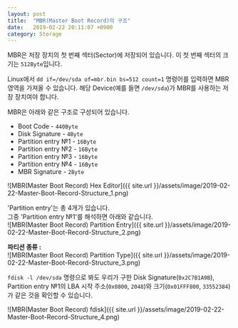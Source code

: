 ```yaml
---
layout: post
title:  "MBR(Master Boot Record)의 구조"
date:   2019-02-22 20:11:07 +0900
category: Storage
---
```


MBR은 저장 장치의 첫 번째 섹터(Sector)에 저장되어 있습니다. 이 첫 번째 섹터의 크기는 `512Byte`입니다.

Linux에서 `dd if=/dev/sda of=mbr.bin bs=512 count=1` 명령어를 입력하면 MBR 영역을 가져올 수 있습니다. 해당 Device(예를 들면 `/dev/sda`)가 MBR를 사용하는 저장 장치여야 합니다.

MBR은 아래와 같은 구조로 구성되어 있습니다.

- Boot Code - `440Byte`
- Disk Signature - `4Byte`
- Partition entry №1 - `16Byte`
- Partition entry №2 - `16Byte`
- Partition entry №3 - `16Byte`
- Partition entry №4 - `16Byte`
- MBR Signature - `2Byte`

![MBR(Master Boot Record) Hex Editor]({{ site.url }}/assets/image/2019-02-22-Master-Boot-Record-Structure_1.png)

'Partition entry'는 총 4개가 있습니다.  
그중 'Partition entry №1'를 해석하면 아래와 같습니다.  
![MBR(Master Boot Record) Partition Entry]({{ site.url }}/assets/image/2019-02-22-Master-Boot-Record-Structure_2.png)  

**파티션 종류 :**  
![MBR(Master Boot Record) Partition Type]({{ site.url }}/assets/image/2019-02-22-Master-Boot-Record-Structure_3.png)  

`fdisk -l /dev/sda` 명령으로 봐도 우리가 구한 Disk Signature(`0x2C7B1A9B`), Partition entry №1의 LBA 시작 주소(`0x0800`, `2048`)와 크기(`0x01FFF800`, `33552384`)가 같은 것을 확인할 수 있습니다.

![MBR(Master Boot Record) fdisk]({{ site.url }}/assets/image/2019-02-22-Master-Boot-Record-Structure_4.png)
